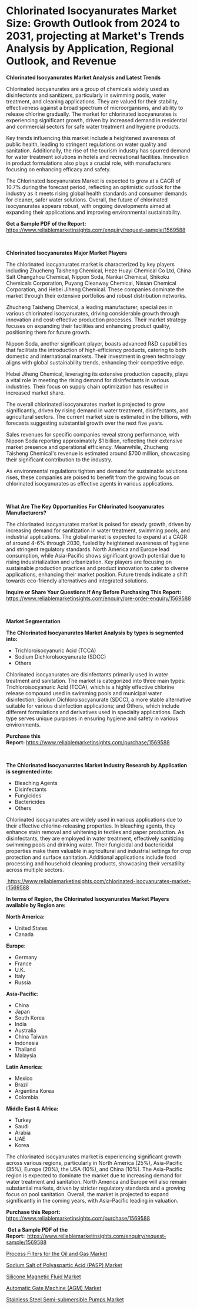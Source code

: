 <p><h1>Chlorinated Isocyanurates Market Size: Growth Outlook from 2024 to 2031, projecting at Market's Trends Analysis by Application, Regional Outlook, and Revenue</h1></p><p><strong>Chlorinated Isocyanurates Market Analysis and Latest Trends</strong></p>
<p><p>Chlorinated isocyanurates are a group of chemicals widely used as disinfectants and sanitizers, particularly in swimming pools, water treatment, and cleaning applications. They are valued for their stability, effectiveness against a broad spectrum of microorganisms, and ability to release chlorine gradually. The market for chlorinated isocyanurates is experiencing significant growth, driven by increased demand in residential and commercial sectors for safe water treatment and hygiene products. </p><p>Key trends influencing this market include a heightened awareness of public health, leading to stringent regulations on water quality and sanitation. Additionally, the rise of the tourism industry has spurred demand for water treatment solutions in hotels and recreational facilities. Innovation in product formulations also plays a crucial role, with manufacturers focusing on enhancing efficacy and safety.</p><p>The Chlorinated Isocyanurates Market is expected to grow at a CAGR of 10.7% during the forecast period, reflecting an optimistic outlook for the industry as it meets rising global health standards and consumer demands for cleaner, safer water solutions. Overall, the future of chlorinated isocyanurates appears robust, with ongoing developments aimed at expanding their applications and improving environmental sustainability.</p></p>
<p><strong>Get a Sample PDF of the Report:&nbsp;</strong> <a href="https://www.reliablemarketinsights.com/enquiry/request-sample/1569588?utm_campaign=1602&utm_medium=2&utm_source=Github&utm_content=ia&utm_term=14102024&utm_id=chlorinated-isocyanurates">https://www.reliablemarketinsights.com/enquiry/request-sample/1569588</a></p>
<p>&nbsp;</p>
<p><strong>Chlorinated Isocyanurates Major Market Players</strong></p>
<p><p>The chlorinated isocyanurates market is characterized by key players including Zhucheng Taisheng Chemical, Heze Huayi Chemical Co Ltd, China Salt Changzhou Chemical, Nippon Soda, Nankai Chemical, Shikoku Chemicals Corporation, Puyang Cleanway Chemical, Nissan Chemical Corporation, and Hebei Jiheng Chemical. These companies dominate the market through their extensive portfolios and robust distribution networks.</p><p>Zhucheng Taisheng Chemical, a leading manufacturer, specializes in various chlorinated isocyanurates, driving considerable growth through innovation and cost-effective production processes. Their market strategy focuses on expanding their facilities and enhancing product quality, positioning them for future growth.</p><p>Nippon Soda, another significant player, boasts advanced R&D capabilities that facilitate the introduction of high-efficiency products, catering to both domestic and international markets. Their investment in green technology aligns with global sustainability trends, enhancing their competitive edge.</p><p>Hebei Jiheng Chemical, leveraging its extensive production capacity, plays a vital role in meeting the rising demand for disinfectants in various industries. Their focus on supply chain optimization has resulted in increased market share.</p><p>The overall chlorinated isocyanurates market is projected to grow significantly, driven by rising demand in water treatment, disinfectants, and agricultural sectors. The current market size is estimated in the billions, with forecasts suggesting substantial growth over the next five years.</p><p>Sales revenues for specific companies reveal strong performance, with Nippon Soda reporting approximately $1 billion, reflecting their extensive market presence and operational efficiency. Meanwhile, Zhucheng Taisheng Chemical's revenue is estimated around $700 million, showcasing their significant contribution to the industry. </p><p>As environmental regulations tighten and demand for sustainable solutions rises, these companies are poised to benefit from the growing focus on chlorinated isocyanurates as effective agents in various applications.</p></p>
<p>&nbsp;</p>
<p><strong>What Are The Key Opportunities For Chlorinated Isocyanurates Manufacturers?</strong></p>
<p><p>The chlorinated isocyanurates market is poised for steady growth, driven by increasing demand for sanitization in water treatment, swimming pools, and industrial applications. The global market is expected to expand at a CAGR of around 4-6% through 2030, fueled by heightened awareness of hygiene and stringent regulatory standards. North America and Europe lead consumption, while Asia-Pacific shows significant growth potential due to rising industrialization and urbanization. Key players are focusing on sustainable production practices and product innovation to cater to diverse applications, enhancing their market position. Future trends indicate a shift towards eco-friendly alternatives and integrated solutions.</p></p>
<p><strong>Inquire or Share Your Questions If Any Before Purchasing This Report:</strong> <a href="https://www.reliablemarketinsights.com/enquiry/pre-order-enquiry/1569588?utm_campaign=1602&utm_medium=2&utm_source=Github&utm_content=ia&utm_term=14102024&utm_id=chlorinated-isocyanurates">https://www.reliablemarketinsights.com/enquiry/pre-order-enquiry/1569588</a></p>
<p>&nbsp;</p>
<p><strong>Market Segmentation</strong></p>
<p><strong>The Chlorinated Isocyanurates Market Analysis by types is segmented into:</strong></p>
<p><ul><li>Trichloroisocyanuric Acid (TCCA)</li><li>Sodium DichloroIsocyanurate (SDCC)</li><li>Others</li></ul></p>
<p><p>Chlorinated isocyanurates are disinfectants primarily used in water treatment and sanitation. The market is categorized into three main types: Trichloroisocyanuric Acid (TCCA), which is a highly effective chlorine release compound used in swimming pools and municipal water disinfection; Sodium Dichloroisocyanurate (SDCC), a more stable alternative suitable for various disinfection applications; and Others, which include different formulations and derivatives used in specialty applications. Each type serves unique purposes in ensuring hygiene and safety in various environments.</p></p>
<p><strong>Purchase this Report:&nbsp;</strong><a href="https://www.reliablemarketinsights.com/purchase/1569588?utm_campaign=1602&utm_medium=2&utm_source=Github&utm_content=ia&utm_term=14102024&utm_id=chlorinated-isocyanurates">https://www.reliablemarketinsights.com/purchase/1569588</a></p>
<p>&nbsp;</p>
<p><strong>The Chlorinated Isocyanurates Market Industry Research by Application is segmented into:</strong></p>
<p><ul><li>Bleaching Agents</li><li>Disinfectants</li><li>Fungicides</li><li>Bactericides</li><li>Others</li></ul></p>
<p><p>Chlorinated isocyanurates are widely used in various applications due to their effective chlorine-releasing properties. In bleaching agents, they enhance stain removal and whitening in textiles and paper production. As disinfectants, they are employed in water treatment, effectively sanitizing swimming pools and drinking water. Their fungicidal and bactericidal properties make them valuable in agricultural and industrial settings for crop protection and surface sanitation. Additional applications include food processing and household cleaning products, showcasing their versatility across multiple sectors.</p></p>
<p><a href="https://www.reliablemarketinsights.com/chlorinated-isocyanurates-market-r1569588?utm_campaign=1602&utm_medium=2&utm_source=Github&utm_content=ia&utm_term=14102024&utm_id=chlorinated-isocyanurates">&nbsp;https://www.reliablemarketinsights.com/chlorinated-isocyanurates-market-r1569588</a></p>
<p><strong>In terms of Region, the Chlorinated Isocyanurates Market Players available by Region are:</strong></p>
<p>
    <p> <strong> North America: </strong>
        <ul>
            <li>United States</li>
            <li>Canada</li>
        </ul>
        </p> 
    <p> <strong> Europe: </strong>
        <ul>
            <li>Germany</li>
            <li>France</li>
            <li>U.K.</li>
            <li>Italy</li>
            <li>Russia</li>
        </ul>
        </p> 
    <p> <strong> Asia-Pacific: </strong>
        <ul>
            <li>China</li>
            <li>Japan</li>
            <li>South Korea</li>
            <li>India</li>
            <li>Australia</li>
            <li>China Taiwan</li>
            <li>Indonesia</li>
            <li>Thailand</li>
            <li>Malaysia</li>
        </ul>
        </p> 
    <p> <strong> Latin America: </strong>
        <ul>
            <li>Mexico</li>
            <li>Brazil</li>
            <li>Argentina Korea</li>
            <li>Colombia</li>
        </ul>
        </p> 
    <p> <strong> Middle East & Africa: </strong>
        <ul>
            <li>Turkey</li>
            <li>Saudi</li>
            <li>Arabia</li>
            <li>UAE</li>
            <li>Korea</li>
        </ul>
    </p>
    </p>
<p><p>The chlorinated isocyanurates market is experiencing significant growth across various regions, particularly in North America (25%), Asia-Pacific (35%), Europe (20%), the USA (10%), and China (10%). The Asia-Pacific region is expected to dominate the market due to increasing demand for water treatment and sanitation. North America and Europe will also remain substantial markets, driven by stricter regulatory standards and a growing focus on pool sanitation. Overall, the market is projected to expand significantly in the coming years, with Asia-Pacific leading in valuation.</p></p>
<p><strong>Purchase this Report: </strong><a href="https://www.reliablemarketinsights.com/purchase/1569588?utm_campaign=1602&utm_medium=2&utm_source=Github&utm_content=ia&utm_term=14102024&utm_id=chlorinated-isocyanurates">https://www.reliablemarketinsights.com/purchase/1569588</a></p>
<p>&nbsp;<strong>Get a Sample PDF of the Report:&nbsp;&nbsp;</strong><a href="https://www.reliablemarketinsights.com/enquiry/request-sample/1569588?utm_campaign=1602&utm_medium=2&utm_source=Github&utm_content=ia&utm_term=14102024&utm_id=chlorinated-isocyanurates">https://www.reliablemarketinsights.com/enquiry/request-sample/1569588</a></p>
<p><strong></strong></p>
<p><p><a href="https://www.linkedin.com/pulse/disruption-innovation-process-filters-oil-gas-industry-market-ykeze?trk=public_post_embed_feed-article-content&utm_campaign=1602&utm_medium=2&utm_source=Github&utm_content=ia&utm_term=14102024&utm_id=chlorinated-isocyanurates">Process Filters for the Oil and Gas Market</a></p><p><a href="https://www.linkedin.com/pulse/global-sodium-salt-polyaspartic-acid-pasp-market-status-2024-ktbme?trk=public_post_embed_feed-article-content&utm_campaign=1602&utm_medium=2&utm_source=Github&utm_content=ia&utm_term=14102024&utm_id=chlorinated-isocyanurates">Sodium Salt of Polyaspartic Acid (PASP) Market</a></p><p><a href="https://www.linkedin.com/pulse/silicone-magnetic-fluid-market-research-report-2024-2031-firmazon-werae?trk=public_post_embed_feed-article-content&utm_campaign=1602&utm_medium=2&utm_source=Github&utm_content=ia&utm_term=14102024&utm_id=chlorinated-isocyanurates">Silicone Magnetic Fluid Market</a></p><p><a href="https://www.linkedin.com/pulse/exploring-automatic-gate-machine-agm-market-dynamics-global-fhlve?trk=public_post_embed_feed-article-content&utm_campaign=1602&utm_medium=2&utm_source=Github&utm_content=ia&utm_term=14102024&utm_id=chlorinated-isocyanurates">Automatic Gate Machine (AGM) Market</a></p><p><a href="https://www.linkedin.com/pulse/strategic-insights-global-stainless-steel-semi-submersible-pumps-bqu3c?trk=public_post_embed_feed-article-content&utm_campaign=1602&utm_medium=2&utm_source=Github&utm_content=ia&utm_term=14102024&utm_id=chlorinated-isocyanurates">Stainless Steel Semi-submersible Pumps Market</a></p></p>